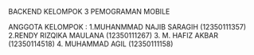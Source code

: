 BACKEND KELOMPOK 3 PEMOGRAMAN MOBILE

ANGGOTA KELOMPOK :
1.MUHANMMAD NAJIB SARAGIH (12350111357)
2.RENDY RIZQIKA MAULANA (12350111267)
3. M. HAFIZ AKBAR (12350114518)
4. MUHAMMAD AGIL (12350111158)
